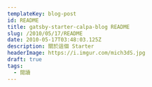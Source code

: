 ```yaml
---
templateKey: blog-post
id: README
title: gatsby-starter-calpa-blog README
slug: /2010/05/17/README
date: 2010-05-17T03:48:03.125Z
description: 關於這個 Starter
headerImage: https://i.imgur.com/mich3dS.jpg
draft: true
tags:
  - 閱讀
---
```


